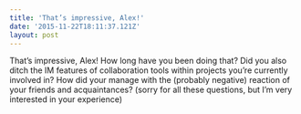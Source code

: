 ```yaml
---
title: 'That’s impressive, Alex!'
date: '2015-11-22T18:11:37.121Z'
layout: post
---
```

That’s impressive, Alex! How long have you been doing that? Did you also ditch the IM features of collaboration tools within projects you’re currently involved in? How did your manage with the (probably negative) reaction of your friends and acquaintances? (sorry for all these questions, but I’m very interested in your experience)
